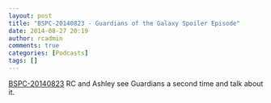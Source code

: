 ```yaml
---
layout: post
title: "BSPC-20140823 - Guardians of the Galaxy Spoiler Episode"
date: 2014-08-27 20:19
author: rcadmin
comments: true
categories: [Podcasts]
tags: []
---
```

<a href="http://bitsmack.com/downloads/BSPC-20140823.mp3">BSPC-20140823</a> RC and Ashley see Guardians a second time and talk about it.
